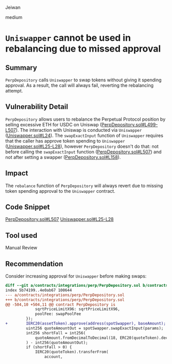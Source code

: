Jeiwan

medium

# `Uniswapper` cannot be used in rebalancing due to missed approval

## Summary
`PerpDepository` calls `Uniswapper` to swap tokens without giving it spending approval. As a result, the call will always fail, reverting the rebalancing attempt.
## Vulnerability Detail
`PerpDepository` allows users to rebalance the Perpetual Protocol position by selling excessive ETH for USDC on Uniswap ([PerpDepository.sol#L499-L507](https://github.com/sherlock-audit/2023-01-uxd/blob/main/contracts/integrations/perp/PerpDepository.sol#L499-L507)). The interaction with Uniswap is conducted via `Uniswapper` ([Uniswapper.sol#L24](https://github.com/sherlock-audit/2023-01-uxd/blob/main/contracts/integrations/uniswap/Uniswapper.sol#L24)). The `swapExactInput` function of `Uniswapper` requires that the caller has approve token spending to `Uniswapper` ([Uniswapper.sol#L25-L28](https://github.com/sherlock-audit/2023-01-uxd/blob/main/contracts/integrations/uniswap/Uniswapper.sol#L25-L28)), however `PerpDepository` doesn't do that: not before calling the `swapExactInput` function ([PerpDepository.sol#L507](https://github.com/sherlock-audit/2023-01-uxd/blob/main/contracts/integrations/perp/PerpDepository.sol#L507)) and not after setting a swapper ([PerpDepository.sol#L158](https://github.com/sherlock-audit/2023-01-uxd/blob/main/contracts/integrations/perp/PerpDepository.sol#L158)).
## Impact
The `rebalance` function of `PerpDepository` will always revert due to missing token spending approval to the `Uniswapper` contract.
## Code Snippet
[PerpDepository.sol#L507](https://github.com/sherlock-audit/2023-01-uxd/blob/main/contracts/integrations/perp/PerpDepository.sol#L507)
[Uniswapper.sol#L25-L28](https://github.com/sherlock-audit/2023-01-uxd/blob/main/contracts/integrations/uniswap/Uniswapper.sol#L25-L28)
## Tool used
Manual Review
## Recommendation
Consider increasing approval for `Uniswapper` before making swaps:
```diff
diff --git a/contracts/integrations/perp/PerpDepository.sol b/contracts/integrations/perp/PerpDepository.sol
index 5b74199..4e0ab67 100644
--- a/contracts/integrations/perp/PerpDepository.sol
+++ b/contracts/integrations/perp/PerpDepository.sol
@@ -504,10 +504,11 @@ contract PerpDepository is
             sqrtPriceLimitX96: sqrtPriceLimitX96,
             poolFee: swapPoolFee
         });
+        IERC20(assetToken).approve(address(spotSwapper), baseAmount);
         uint256 quoteAmountOut = spotSwapper.swapExactInput(params);
         int256 shortFall = int256(
             quoteAmount.fromDecimalToDecimal(18, ERC20(quoteToken).decimals())
         ) - int256(quoteAmountOut);
         if (shortFall > 0) {
             IERC20(quoteToken).transferFrom(
                 account,
```